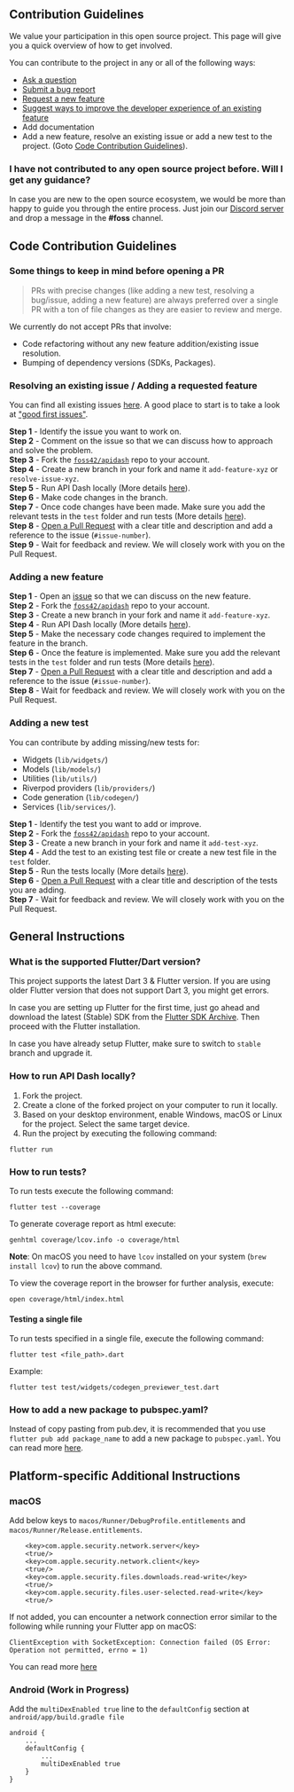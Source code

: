 ## Contribution Guidelines

We value your participation in this open source project. This page will give you a quick overview of how to get involved.

You can contribute to the project in any or all of the following ways: 

- [Ask a question](https://github.com/foss42/apidash/discussions)
- [Submit a bug report](https://github.com/foss42/apidash/issues/new/choose)
- [Request a new feature](https://github.com/foss42/apidash/issues/new/choose)
- [Suggest ways to improve the developer experience of an existing feature](https://github.com/foss42/apidash/issues/new/choose)
- Add documentation
- Add a new feature, resolve an existing issue or add a new test to the project. (Goto [Code Contribution Guidelines](#code-contribution-guidelines)).

### I have not contributed to any open source project before. Will I get any guidance?

In case you are new to the open source ecosystem, we would be more than happy to guide you through the entire process. Just join our [Discord server](https://bit.ly/heyfoss) and drop a message in the **#foss** channel.

## Code Contribution Guidelines

### Some things to keep in mind before opening a PR

> PRs with precise changes (like adding a new test, resolving a bug/issue, adding a new feature) are always preferred over a single PR with a ton of file changes as they are easier to review and merge.

We currently do not accept PRs that involve:
- Code refactoring without any new feature addition/existing issue resolution.
- Bumping of dependency versions (SDKs, Packages).

### Resolving an existing issue / Adding a requested feature

You can find all existing issues [here](https://github.com/foss42/apidash/issues). A good place to start is to take a look at ["good first issues"](https://github.com/foss42/apidash/issues?q=is%3Aissue+is%3Aopen+label%3A%22good+first+issue%22). 

**Step 1** - Identify the issue you want to work on.  
**Step 2** - Comment on the issue so that we can discuss how to approach and solve the problem.  
**Step 3** - Fork the [`foss42/apidash`](https://github.com/foss42/apidash) repo to your account.  
**Step 4** - Create a new branch in your fork and name it `add-feature-xyz` or `resolve-issue-xyz`.  
**Step 5** - Run API Dash locally (More details [here](#how-to-run-api-dash-locally)).  
**Step 6** - Make code changes in the branch.  
**Step 7** - Once code changes have been made. Make sure you add the relevant tests in the `test` folder and run tests (More details [here](#how-to-run-tests)).  
**Step 8** - [Open a Pull Request](https://help.github.com/articles/using-pull-requests/) with a clear title and description and add a reference to the issue (`#issue-number`).  
**Step 9** - Wait for feedback and review. We will closely work with you on the Pull Request.

### Adding a new feature

**Step 1** - Open an [issue](https://github.com/foss42/apidash/issues/new/choose) so that we can discuss on the new feature.  
**Step 2** - Fork the [`foss42/apidash`](https://github.com/foss42/apidash) repo to your account.  
**Step 3** - Create a new branch in your fork and name it `add-feature-xyz`.   
**Step 4** - Run API Dash locally (More details [here](#how-to-run-api-dash-locally)).  
**Step 5** - Make the necessary code changes required to implement the feature in the branch.  
**Step 6** - Once the feature is implemented. Make sure you add the relevant tests in the `test` folder and run tests (More details [here](#how-to-run-tests)).  
**Step 7** - [Open a Pull Request](https://help.github.com/articles/using-pull-requests/) with a clear title and description and add a reference to the issue (`#issue-number`).  
**Step 8** - Wait for feedback and review. We will closely work with you on the Pull Request.

### Adding a new test

You can contribute by adding missing/new tests for:
- Widgets (`lib/widgets/`)
- Models (`lib/models/`)
- Utilities (`lib/utils/`)
- Riverpod providers (`lib/providers/`)
- Code generation (`lib/codegen/`) 
- Services (`lib/services/`).

**Step 1** - Identify the test you want to add or improve.  
**Step 2** - Fork the [`foss42/apidash`](https://github.com/foss42/apidash) repo to your account.  
**Step 3** - Create a new branch in your fork and name it `add-test-xyz`.  
**Step 4** - Add the test to an existing test file or create a new test file in the `test` folder.  
**Step 5** - Run the tests locally (More details [here](#how-to-run-tests)).  
**Step 6** - [Open a Pull Request](https://help.github.com/articles/using-pull-requests/) with a clear title and description of the tests you are adding.  
**Step 7** - Wait for feedback and review. We will closely work with you on the Pull Request.

## General Instructions 

### What is the supported Flutter/Dart version?

This project supports the latest Dart 3 & Flutter version. If you are using older Flutter version that does not support Dart 3, you might get errors. 

In case you are setting up Flutter for the first time, just go ahead and download the latest (Stable) SDK from the [Flutter SDK Archive](https://docs.flutter.dev/release/archive). Then proceed with the Flutter installation.

In case you have already setup Flutter, make sure to switch to `stable` branch and upgrade it.

### How to run API Dash locally?

1. Fork the project.
2. Create a clone of the forked project on your computer to run it locally.
3. Based on your desktop environment, enable Windows, macOS or Linux for the project. Select the same target device.
4. Run the project by executing the following command:

```
flutter run
```

### How to run tests?

To run tests execute the following command:

```
flutter test --coverage
```

To generate coverage report as html execute:

```
genhtml coverage/lcov.info -o coverage/html  
```

**Note**: On macOS you need to have `lcov` installed on your system (`brew install lcov`) to run the above command.

To view the coverage report in the browser for further analysis, execute: 

```
open coverage/html/index.html
```

#### Testing a single file

To run tests specified in a single file, execute the following command:

```
flutter test <file_path>.dart
```

Example:

```
flutter test test/widgets/codegen_previewer_test.dart
```

### How to add a new package to pubspec.yaml?

Instead of copy pasting from pub.dev, it is recommended that you use `flutter pub add package_name` to add a new package to `pubspec.yaml`. You can read more [here](https://docs.flutter.dev/packages-and-plugins/using-packages#adding-a-package-dependency-to-an-app-using-flutter-pub-add).

## Platform-specific Additional Instructions

### macOS

Add below keys to `macos/Runner/DebugProfile.entitlements` and `macos/Runner/Release.entitlements`.

```
	<key>com.apple.security.network.server</key>
	<true/>
	<key>com.apple.security.network.client</key>
	<true/>
	<key>com.apple.security.files.downloads.read-write</key>
	<true/>
	<key>com.apple.security.files.user-selected.read-write</key>
	<true/>
```

If not added, you can encounter a network connection error similar to the following while running your Flutter app on macOS:

```
ClientException with SocketException: Connection failed (OS Error: Operation not permitted, errno = 1)
```

You can read more [here](https://docs.flutter.dev/platform-integration/macos/building#setting-up-entitlements)

### Android (Work in Progress)

Add the `multiDexEnabled true` line to the `defaultConfig` section at `android/app/build.gradle file`

```
android {
    ...
    defaultConfig {
        ...
        multiDexEnabled true
    }
}
```